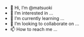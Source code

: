 - 👋 Hi, I’m @matsuoki
- 👀 I’m interested in ...
- 🌱 I’m currently learning ...
- 💞️ I’m looking to collaborate on ...
- 📫 How to reach me ...

<!---
matsuoki/matsuoki is a ✨ special ✨ repository because its `README.md` (this file) appears on your GitHub profile.
You can click the Preview link to take a look at your changes.
--->
